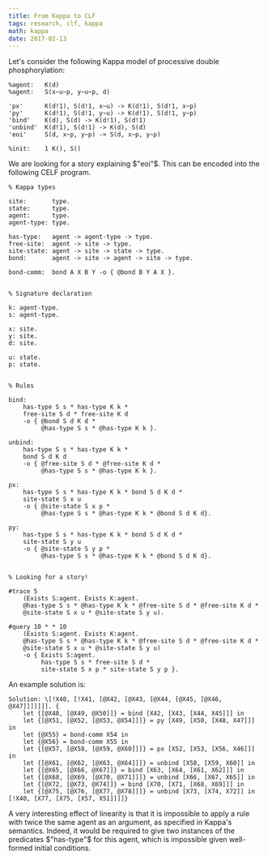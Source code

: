 ```yaml
---
title: From Kappa to CLF
tags: research, clf, kappa
math: kappa
date: 2017-02-13
---
```


Let's consider the following Kappa model of processive double phosphorylation:

```kappa
%agent:   K(d)
%agent:   S(x~u~p, y~u~p, d)

'px'      K(d!1), S(d!1, x~u) -> K(d!1), S(d!1, x~p)
'py'      K(d!1), S(d!1, y~u) -> K(d!1), S(d!1, y~p)
'bind'    K(d), S(d) -> K(d!1), S(d!1)
'unbind'  K(d!1), S(d!1) -> K(d), S(d)
'eoi'     S(d, x~p, y~p) -> S(d, x~p, y~p)

%init:    1 K(), S()
```

We are looking for a story explaining $"eoi"$. This can be encoded into 
the following CELF program.

```
% Kappa types

site:       type.
state:      type.
agent:      type.
agent-type: type.

has-type:   agent -> agent-type -> type.
free-site:  agent -> site -> type.
site-state: agent -> site -> state -> type.
bond:       agent -> site -> agent -> site -> type.

bond-comm:  bond A X B Y -o { @bond B Y A X }.


% Signature declaration

k: agent-type.
s: agent-type.

x: site.
y: site.
d: site.

u: state.
p: state.


% Rules

bind: 
    has-type S s * has-type K k *
    free-site S d * free-site K d
    -o { @bond S d K d *
         @has-type S s * @has-type K k }.

unbind: 
    has-type S s * has-type K k *
    bond S d K d
    -o { @free-site S d * @free-site K d *
         @has-type S s * @has-type K k }.

px: 
    has-type S s * has-type K k * bond S d K d *
    site-state S x u
    -o { @site-state S x p *
         @has-type S s * @has-type K k * @bond S d K d}.
    
py: 
    has-type S s * has-type K k * bond S d K d *
    site-state S y u
    -o { @site-state S y p *
         @has-type S s * @has-type K k * @bond S d K d}.


% Looking for a story!

#trace 5 
    (Exists S:agent. Exists K:agent.
    @has-type S s * @has-type K k * @free-site S d * @free-site K d *
    @site-state S x u * @site-state S y u).

#query 10 * * 10
    (Exists S:agent. Exists K:agent.
    @has-type S s * @has-type K k * @free-site S d * @free-site K d *
    @site-state S x u * @site-state S y u)
    -o { Exists S:agent.
         has-type S s * free-site S d *
         site-state S x p * site-state S y p }.
```

An example solution is:

```
Solution: \[!X40, [!X41, [@X42, [@X43, [@X44, [@X45, [@X46, @X47]]]]]]]. {
    let {[@X48, [@X49, @X50]]} = bind [X42, [X43, [X44, X45]]] in
    let {[@X51, [@X52, [@X53, @X54]]]} = py [X49, [X50, [X48, X47]]] in
    let {@X55} = bond-comm X54 in
    let {@X56} = bond-comm X55 in
    let {[@X57, [@X58, [@X59, @X60]]]} = px [X52, [X53, [X56, X46]]] in
    let {[@X61, [@X62, [@X63, @X64]]]} = unbind [X58, [X59, X60]] in
    let {[@X65, [@X66, @X67]]} = bind [X63, [X64, [X61, X62]]] in
    let {[@X68, [@X69, [@X70, @X71]]]} = unbind [X66, [X67, X65]] in
    let {[@X72, [@X73, @X74]]} = bind [X70, [X71, [X68, X69]]] in
    let {[@X75, [@X76, [@X77, @X78]]]} = unbind [X73, [X74, X72]] in [!X40, [X77, [X75, [X57, X51]]]]}
```

A very interesting effect of linearity is that it is impossible to apply a
rule with twice the same agent as an argument, as specified in
Kappa's semantics. Indeed, it would be required
to give two instances of the predicates $"has-type"$ for this agent, which is 
impossible given well-formed initial conditions.